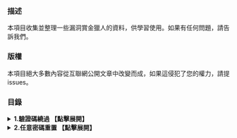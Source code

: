 ### 描述
本項目收集並整理一些漏洞賞金獵人的資料，供學習使用。如果有任何問題，請告訴我們。

### 版權
本項目絕大多數內容從互聯網公開文章中改變而成，如果這侵犯了您的權力，請提issues。


### 目錄
<details>
  <summary><strong>1.驗證碼繞過 【點擊展開】</strong></summary>
  
  * [驗證碼一直有效](https://github.com/0x00007e/bugbountytips/discussions/2)
  
  * [生成驗證碼字符集可控](https://github.com/0x00007e/bugbountytips/discussions/4)
  
  * [驗證碼存放在暴露的位置](https://github.com/0x00007e/bugbountytips/discussions/5)
  
  * 驗證碼爲空，或者 8888 & 0000等繞過
  
  * 驗證碼尺寸可控
  
  * 使用Burp繞過驗證碼
  
</details>

<details>
  <summary><strong>2.任意密碼重置 【點擊展開】</strong></summary>
  

</details>
